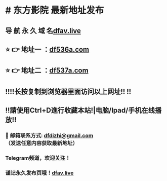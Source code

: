 # # 东方影院 最新地址发布 
## 导 航 永 久 域 名[dfav.live](https://dfav.live:8888/?channel=boke8)
## ⭐️ 👉 地址一 ：[df536a.com](https://df536a.com:8888/?channel=boke8)
## ⭐️ 👉 地址二 ：[df537a.com](https://df537a.com:8888/?channel=boke8)
## ‼️‼️长按复制到浏览器里面访问以上网址‼️  ‼️
## ‼️請使用Ctrl+D進行收藏本站!|电脑/Ipad/手机在线播放‼️
### 📧 邮箱联系方式: dfdizhi@gmail.com （发送任意内容获取最新地址）
### Telegram频道，欢迎关注！
### 谨记永久发布页哦！[dfav.live](https://dfav.live:8888/?channel=boke8)
